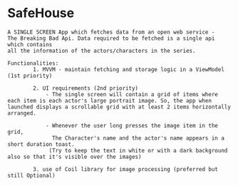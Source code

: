 # SafeHouse

    A SINGLE SCREEN App which fetches data from an open web service -
    The Breaking Bad Api. Data required to be fetched is a single api which contains
    all the information of the actors/characters in the series.

    Functionalities:
            1. MVVM - maintain fetching and storage logic in a ViewModel (1st priority)
            
            2. UI requirements (2nd priority)
                - The single screen will contain a grid of items where each item is each actor's large portrait image. So, the app when launched displays a scrollable grid with at least 2 items horizontally arranged.
                
                - Whenever the user long presses the image item in the grid,
                  The Character's name and the actor's name appears in a short duration toast.
                 (Try to keep the text in white or with a dark background also so that it's visible over the images)

            3. use of Coil library for image processing (preferred but still Optional)
